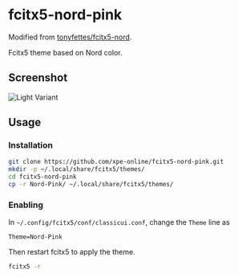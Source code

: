 # fcitx5-nord-pink

Modified from [tonyfettes/fcitx5-nord](https://github.com/tonyfettes/fcitx5-nord).

Fcitx5 theme based on Nord color.

## Screenshot

![Light Variant](https://github.com/user-attachments/assets/1321929c-dad1-4973-b7cf-5f63e9766a25)

## Usage

### Installation

```sh
git clone https://github.com/xpe-online/fcitx5-nord-pink.git
mkdir -p ~/.local/share/fcitx5/themes/
cd fcitx5-nord-pink
cp -r Nord-Pink/ ~/.local/share/fcitx5/themes/
```

### Enabling

In `~/.config/fcitx5/conf/classicui.conf`, change the `Theme` line as

```dosini
Theme=Nord-Pink
```

Then restart fcitx5 to apply the theme.

```sh
fcitx5 -r
```
